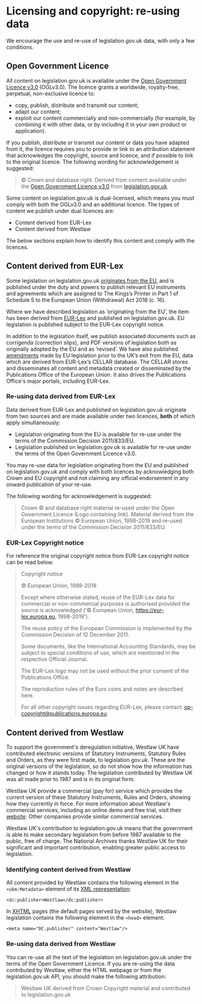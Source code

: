 # Licensing and copyright: re-using data

We encourage the use and re-use of legislation.gov.uk data, with only a few conditions. 

## Open Government Licence

All content on legislation.gov.uk is available under the [Open Government Licence v3.0](https://www.nationalarchives.gov.uk/doc/open-government-licence/version/3/) (OGLv3.0). The licence grants a worldwide, royalty-free, perpetual, non-exclusive licence to:

 * copy, publish, distribute and transmit our content;
 * adapt our content;
 * exploit our content commercially and non-commercially (for example, by combining it with other data, or by including it in your own product or application).

If you publish, distribute or transmit our content or data you have adapted from it, the licence requires you to provide or link to an attribution statement that acknowledges the copyright, source and licence, and if possible to link to the original licence. The following wording for acknowledgement is suggested:

 > © Crown and database right. Derived from content available under the [Open Government Licence v3.0](https://www.nationalarchives.gov.uk/doc/open-government-licence/version/3/) from [legislation.gov.uk](https://www.legislation.gov.uk).

Some content on legislation.gov.uk is dual-licensed, which means you must comply with both the OGLv3.0 and an additional licence. The types of content we publish under dual licences are:

 * Content derived from EUR-Lex
 * Content derived from Westlaw

The below sections explain how to identify this content and comply with the licences.

## Content derived from EUR-Lex

Some legislation on legislation.gov.uk [originates from the EU](https://www.legislation.gov.uk/eu-origin), and is published under the duty and powers to publish relevant EU instruments and agreements which are assigned to The Kings’s Printer in Part 1 of Schedule 5 to the European Union (Withdrawal) Act 2018 (c. 16).

Where we have described legislation as ‘originating from the EU’, the item has been derived from [EUR-Lex](https://eur-lex.europa.eu) and published on legislation.gov.uk. EU legislation is published subject to the EUR-Lex copyright notice.

In addition to the legislation itself, we publish associated documents such as corrigenda (correction slips), and PDF versions of legislation both as originally adopted by the EU and as ‘revised’. We have also published [amendments](model/effects.md) made by EU legislation prior to the UK’s exit from the EU, data which are derived from EUR-Lex&lsquo;s CELLAR database. The CELLAR stores and disseminates all content and metadata created or disseminated by the Publications Office of the European Union. It also drives the Publications Office's major portals, including EUR-Lex.

### Re-using data derived from EUR-Lex

Data derived from EUR-Lex and published on legislation.gov.uk originate from two sources and are made available under two licences, **both** of which apply simultaneously:

 * Legislation originating from the EU is available for re-use under the terms of the Commission Decision 2011/833/EU.
 * Legislation published on legislation.gov.uk is available for re-use under the terms of the Open Government Licence v3.0.

You may re-use data for legislation originating from the EU and published on legislation.gov.uk and comply with both licences by acknowledging both Crown and EU copyright and not claiming any official endorsement in any onward publication of your re-use.

The following wording for acknowledgement is suggested:

 > Crown © and database right material re-used under the Open Government Licence (Logo containing link). Material derived from the European Institutions © European Union, 1998-2019 and re-used under the terms of the Commission Decision 2011/833/EU.

### EUR-Lex Copyright notice

For reference the original copyright notice from EUR-Lex copyright notice can be read below.

> Copyright notice
> 
> © European Union, 1998-2019
> 
> Except where otherwise stated, reuse of the EUR-Lex data for commercial or non-commercial purposes is authorised provided the source is acknowledged ('© European Union, https://eur-lex.europa.eu, 1998-2019').
>
> The reuse policy of the European Commission is implemented by the Commission Decision of 12 December 2011.
>
> Some documents, like the International Accounting Standards, may be subject to special conditions of use, which are mentioned in the respective Official Journal.
>
> The EUR-Lex logo may not be used without the prior consent of the Publications Office.
> 
> The reproduction rules of the Euro coins and notes are described here. <!-- TODO fix-->
>
> For all other copyright issues regarding EUR-Lex, please contact: op-copyright@publications.europa.eu.

## Content derived from Westlaw
 
To support the government's deregulation initiative, Westlaw UK have contributed electronic versions of Statutory Instruments, Statutory Rules and Orders, as they were first made, to legislation.gov.uk. These are the original versions of the legislation, so do not show how the information has changed or how it stands today. The legislation contributed by Westlaw UK was all made prior to 1987 and is in its original form.

Westlaw UK provide a commercial (pay for) service which provides the current version of these Statutory Instruments, Rules and Orders, showing how they currently in force. For more information about Westlaw's commercial services, including an online demo and free trial, visit their [website](https://uk.westlaw.com/). Other companies provide similar commercial services.

Westlaw UK's contribution to legislation.gov.uk means that the government is able to make secondary legislation from before 1987 available to the public, free of charge. The National Archives thanks Westlaw UK for their significant and important contribution, enabling greater public access to legislation.

### Identifying content derived from Westlaw

All content provided by Westlaw contains the following element in the `<ukm:Metadata>` element of its [XML representation]():

`<dc:publisher>Westlaw</dc:publisher>`

In [XHTML]() pages (the default pages served by the website), Westlaw legislation contains the following element in the `<head>` element:

`<meta name="DC.publisher" content="Westlaw"/>`

### Re-using data derived from Westlaw

You can re-use all the text of the legislation on legislation.gov.uk under the terms of the Open Government Licence. If you are re-using the data contributed by Westlaw, either the HTML webpage or from the legislation.gov.uk API, you should make the following attribution:

 > Westlaw UK derived from Crown Copyright material and contributed to legislation.gov.uk